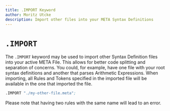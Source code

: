 ```yaml
---
title: .IMPORT Keyword
author: Moritz Utcke
description: Import other files into your META Syntax Definitions
---
```


# `.IMPORT`

The `.IMPORT` keyword may be used to import other Syntax Definition files into your active META File. This allows for better code splitting and separation of concerns. You could, for example, have one file with your root syntax definitions and another that parses Arithmetic Expressions. When importing, all Rules and Tokens specified in the imported file will be available in the one that imported the file.

```meta
.IMPORT "./my-other-file.meta";
```

Please note that having two rules with the same name will lead to an error.